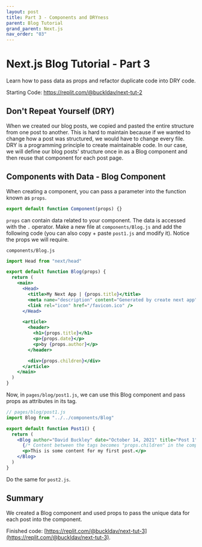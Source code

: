 ```yaml
---
layout: post
title: Part 3 - Components and DRYness
parent: Blog Tutorial
grand_parent: Next.js
nav_order: "03"
---
```


# Next.js Blog Tutorial - Part 3

Learn how to pass data as props and refactor duplicate code into DRY code.

Starting Code: https://replit.com/@buckldav/next-tut-2

## Don't Repeat Yourself (DRY)

When we created our blog posts, we copied and pasted the entire structure from one post to another. This is hard to maintain because if we wanted to change how a post was structured, we would have to change every file. DRY is a programming principle to create maintainable code. In our case, we will define our blog posts' structure once in as a Blog component and then reuse that component for each post page.

## Components with Data - Blog Component

When creating a component, you can pass a parameter into the function known as `props`.

```jsx
export default function Component(props) {}
```

`props` can contain data related to your component. The data is accessed with the `.` operator. Make a new file at `components/Blog.js` and add the following code (you can also copy + paste `post1.js` and modify it). Notice the props we will require.

`components/Blog.js`

```jsx
import Head from "next/head"

export default function Blog(props) {
  return (
    <main>
      <Head>
        <title>My Next App | {props.title}</title>
        <meta name="description" content="Generated by create next app" />
        <link rel="icon" href="/favicon.ico" />
      </Head>

      <article>
        <header>
          <h1>{props.title}</h1>
          <p>{props.date}</p>
          <p>by {props.author}</p>
        </header>

        <div>{props.children}</div>
      </article>
    </main>
  )
}
```

Now, in `pages/blog/post1.js`, we can use this Blog component and pass props as attributes in its tag.

```jsx
// pages/blog/post1.js
import Blog from "../../components/Blog"

export default function Post1() {
  return (
    <Blog author="David Buckley" date="October 14, 2021" title="Post 1">
      {/* Content between the tags becomes "props.children" in the component */}
      <p>This is some content for my first post.</p>
    </Blog>
  )
}
```

Do the same for `post2.js`.

## Summary

We created a Blog component and used props to pass the unique data for each post into the component.

Finished code: [https://replit.com/@buckldav/next-tut-3](https://replit.com/@buckldav/next-tut-3).
